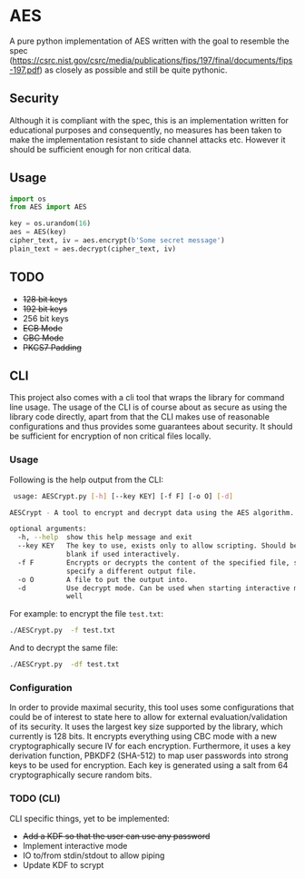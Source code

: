 # AES

A pure python implementation of AES written with the goal to resemble the 
spec (https://csrc.nist.gov/csrc/media/publications/fips/197/final/documents/fips-197.pdf) as closely as possible and still be quite pythonic.

## Security

Although it is compliant with the spec, this is an implementation written for
educational purposes and consequently, no measures has been taken to make the 
implementation resistant to side channel attacks etc. However it should be
sufficient enough for non critical data. 

## Usage

````python
import os
from AES import AES

key = os.urandom(16)
aes = AES(key)
cipher_text, iv = aes.encrypt(b'Some secret message')
plain_text = aes.decrypt(cipher_text, iv)
````

## TODO

- ~~128 bit keys~~
- ~~192 bit keys~~
- 256 bit keys
- ~~ECB Mode~~
- ~~CBC Mode~~
- ~~PKCS7 Padding~~

## CLI

This project also comes with a cli tool that wraps the library for command line usage.
The usage of the CLI is of course about as secure as using the library code directly,
apart from that the CLI makes use of reasonable configurations and thus provides some
guarantees about security. It should be sufficient for encryption of non critical files locally.
 
### Usage

 Following is the help output from the CLI:

````bash
 usage: AESCrypt.py [-h] [--key KEY] [-f F] [-o O] [-d]

AESCrypt - A tool to encrypt and decrypt data using the AES algorithm.

optional arguments:
  -h, --help  show this help message and exit
  --key KEY   The key to use, exists only to allow scripting. Should be left
              blank if used interactively.
  -f F        Encrypts or decrypts the content of the specified file, set the -o flag to
              specify a different output file.
  -o O        A file to put the output into.
  -d          Use decrypt mode. Can be used when starting interactive mode as
              well
````

For example: to encrypt the file `test.txt`:

````bash
./AESCrypt.py  -f test.txt
````

And to decrypt the same file:

````bash
./AESCrypt.py  -df test.txt
````

### Configuration
In order to provide maximal security, this tool uses some configurations that 
could be of interest to state here to allow for external evaluation/validation
of its security. It uses the largest key size supported by the library, which
currently is 128 bits. It encrypts everything using CBC mode with a new 
cryptographically secure IV for each encryption. Furthermore, it uses a key
derivation function, PBKDF2 (SHA-512) to map user passwords into strong keys to
be used for encryption. Each key is generated using a salt from 64
cryptographically secure random bits. 

### TODO (CLI)

CLI specific things, yet to be implemented:

- ~~Add a KDF so that the user can use any password~~
- Implement interactive mode
- IO to/from stdin/stdout to allow piping
- Update KDF to scrypt
